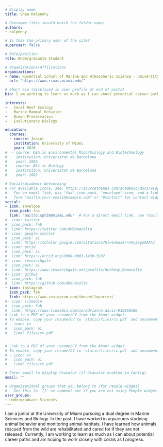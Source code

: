 ```yaml
---
# Display name
title: Shea Halpenny

# Username (this should match the folder name)
authors:
- halpenny

# Is this the primary user of the site?
superuser: false

# Role/position
role: Undergraduate Student

# Organizations/Affiliations
organizations:
- name: Rosentiel School of Marine and Atmospheric Science - University of Miami
  url: "https://www.rsmas.miami.edu/"

# Short bio (displayed in user profile at end of posts)
bio: I am working to learn as much as I can about potential career paths and am hoping to work closely with corals as I progress.

interests:
-   Coral Reef Ecology
-   Marine Mammal Behavior
-   Ocean Preservation
-   Evolutionary Biology

education:
  courses:
  - course: Junior
    institution: University of Miami
    year: 2020
#  - course: DEA in Environmental Micorbiology and Biotechnology
#    institution: Universitat de Barcelona
#    year: 2005
#  - course: BSc in Biology
#    institution: Universitat de Barcelona
#    year: 2003

# Social/Academic Networking
# For available icons, see: https://sourcethemes.com/academic/docs/widgets/#icons
#   For an email link, use "fas" icon pack, "envelope" icon, and a link in the
#   form "mailto:your-email@example.com" or "#contact" for contact widget.
social:
- icon: envelope
  icon_pack: fas
  link: "mailto:sph58@miami.edu"  # For a direct email link, use "mailto:test@example.org".
#- icon: twitter
#  icon_pack: fab
#  link: https://twitter.com/AMBonacolta
#- icon: google-scholar
#  icon_pack: ai
#  link: https://scholar.google.com/citations?hl=en&user=nVxjagoAAAAJ
#- icon: orcid
#  icon_pack: ai
#  link: https://orcid.org/0000-0003-1439-5907
#- icon: researchgate
#  icon_pack: ai
#  link: https://www.researchgate.net/profile/Anthony_Bonacolta
#- icon: github
#  icon_pack: fab
#  link: https://github.com/Abonacolta
- icon: instagram
  icon_pack: fab
  link: https://www.instagram.com/sheahellquarter/
#- icon: linkedin
#  icon_pack: fab
#  link: https://www.linkedin.com/in/adrianna-davis-910850189
# Link to a PDF of your resume/CV from the About widget.
# To enable, copy your resume/CV to `static/files/cv.pdf` and uncomment the lines below.
# - icon: cv
#   icon_pack: ai
#   link: files/cv.pdf


# Link to a PDF of your resume/CV from the About widget.
# To enable, copy your resume/CV to `static/files/cv.pdf` and uncomment the lines below.
# - icon: cv
#   icon_pack: ai
#   link: files/cv.pdf

# Enter email to display Gravatar (if Gravatar enabled in Config)
email: ""

# Organizational groups that you belong to (for People widget)
#   Set this to `[]` or comment out if you are not using People widget.
user_groups:
- Undergraduate Students
---
```


I am a junior at the University of Miami pursuing a dual degree in Marine Sciences and Biology. In the past, I have worked in aquariums studying animal behavior and monitoring animal habitats. I have learned how animals rescued from the wild are rehabilitated and cared for if they are not released. Currently, I am working to learn as much as I can about potential career paths and am hoping to work closely with corals as I progress.
